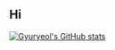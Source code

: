 ## Hi

[![Gyuryeol's GitHub stats](https://github-readme-stats.vercel.app/api?username=simgyuryeol&show_icons=true&theme=merko)](https://github.com/simgyuryeol/github-readme-stats)



<!--
**simgyuryeol/simgyuryeol** is a ✨ _special_ ✨ repository because its `README.md` (this file) appears on your GitHub profile.

Here are some ideas to get you started:

- 🔭 I’m currently working on ...
- 🌱 I’m currently learning ...
- 👯 I’m looking to collaborate on ...
- 🤔 I’m looking for help with ...
- 💬 Ask me about ...
- 📫 How to reach me: ...
- 😄 Pronouns: ...
- ⚡ Fun fact: ...
-->
